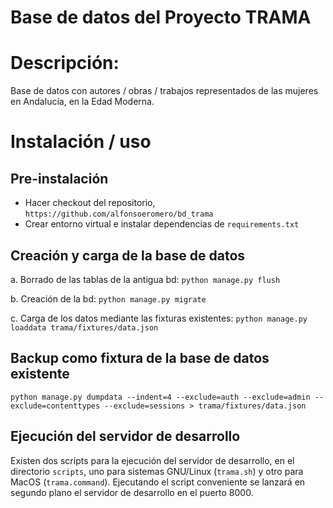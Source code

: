Base de datos del Proyecto TRAMA
=================================

# Descripción:

Base de datos con autores / obras / trabajos representados de las mujeres en Andalucía, en la Edad Moderna.


# Instalación / uso

## Pre-instalación

- Hacer checkout del repositorio, `https://github.com/alfonsoeromero/bd_trama`
- Crear entorno virtual e instalar dependencias de `requirements.txt`

## Creación y carga de la base de datos

a. Borrado de las tablas de la antigua bd:
`python manage.py flush`

b. Creación de la bd:
`python manage.py migrate`

c. Carga de los datos mediante las fixturas existentes:
`python manage.py loaddata trama/fixtures/data.json`


## Backup como fixtura de la base de datos existente
`python manage.py dumpdata --indent=4 --exclude=auth --exclude=admin --exclude=contenttypes --exclude=sessions > trama/fixtures/data.json`


## Ejecución del servidor de desarrollo

Existen dos scripts para la ejecución del servidor de desarrollo, en el directorio `scripts`, uno para sistemas GNU/Linux (`trama.sh`) y otro para MacOS (`trama.command`). Ejecutando el script conveniente se lanzará en segundo plano el servidor de desarrollo en el puerto 8000.
